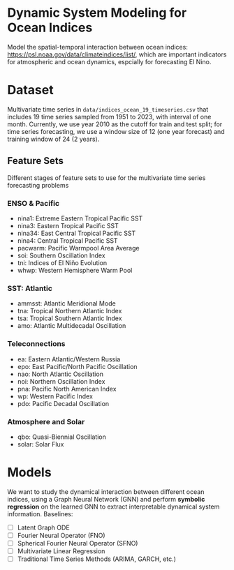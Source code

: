 # Dynamic System Modeling for Ocean Indices

Model the spatial-temporal interaction between ocean indices: https://psl.noaa.gov/data/climateindices/list/, which are important indicators for atmospheric and ocean dynamics, espcially for forecasting El Nino. 

# Dataset 
Multivariate time series in `data/indices_ocean_19_timeseries.csv` that includes 19 time series sampled from 1951 to 2023, with interval of one month. 
Currently, we use year 2010 as the cutoff for train and test split; for time series forecasting, we use a window size of 12 (one year forecast) and training window of 24 (2 years). 


## Feature Sets 

Different stages of feature sets to use for the multivariate time series forecasting problems

### ENSO & Pacific

- nina1: Extreme Eastern Tropical Pacific SST
- nina3: Eastern Tropical Pacific SST
- nina34: East Central Tropical Pacific SST
- nina4: Central Tropical Pacific SST
- pacwarm: Pacific Warmpool Area Average
- soi: Southern Oscillation Index
- tni: Indices of El Niño Evolution
- whwp: Western Hemisphere Warm Pool

### SST: Atlantic
- ammsst: Atlantic Meridional Mode
- tna: Tropical Northern Atlantic Index
- tsa: Tropical Southern Atlantic Index
- amo: Atlantic Multidecadal Oscillation

### Teleconnections
- ea: Eastern Atlantic/Western Russia
- epo: East Pacific/North Pacific Oscillation
- nao: North Atlantic Oscillation
- noi: Northern Oscillation Index
- pna: Pacific North American Index
- wp: Western Pacific Index 
- pdo: Pacific Decadal Oscillation

### Atmosphere and Solar 
- qbo: Quasi-Biennial Oscillation
- solar: Solar Flux



# Models 
We want to study the dynamical interaction between different ocean indices, using a Graph Neural Network (GNN) and perform __symbolic regression__ on the learned GNN to extract interpretable dynamical system information. Baselines: 
- [ ] Latent Graph ODE
- [ ] Fourier Neural Operator (FNO)
- [ ] Spherical Fourier Neural Operator (SFNO)
- [ ] Multivariate Linear Regression
- [ ] Traditional Time Series Methods (ARIMA, GARCH, etc.)
